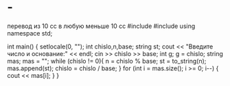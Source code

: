 # -
перевод из 10 сс в любую меньше 10 сс
#include <iostream>
#include <string>
using namespace std;

int main()
{
    setlocale(0, "");
    int chislo,n,base;
    string st;
    cout << "Введите число и основание:" << endl;
    cin >> chislo >> base;
    int g;
    g = chislo;
    string mas;
    mas = "";
    while (chislo != 0){
        n = chislo % base;
        st = to_string(n);
        mas.append(st);
        chislo = chislo / base;
    }
    for (int i = mas.size(); i >= 0; i--) {
        cout << mas[i];
    }
}
